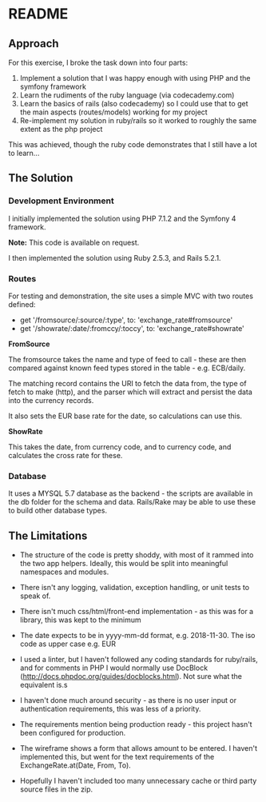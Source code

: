 # README

## Approach

For this exercise, I broke the task down into four parts:

 1. Implement a solution that I was happy enough with using PHP and the symfony framework
 2. Learn the rudiments of the ruby language (via codecademy.com)
 3. Learn the basics of rails (also codecademy) so I could use that to get the main aspects (routes/models) working for my project
 4. Re-implement my solution in ruby/rails so it worked to roughly the same extent as the php project

This was achieved, though the ruby code demonstrates that I still have a lot to learn...

## The Solution

### Development Environment

I initially implemented the solution using PHP 7.1.2 and the Symfony 4 framework.

__Note:__ This code is available on request.

I then implemented the solution using Ruby 2.5.3, and Rails 5.2.1.

### Routes

For testing and demonstration, the site uses a simple MVC with two routes defined:
 - get '/fromsource/:source/:type', to: 'exchange_rate#fromsource'
 - get '/showrate/:date/:fromccy/:toccy', to: 'exchange_rate#showrate'

__FromSource__

The fromsource takes the name and type of feed to call - these are then compared against known feed types stored in the table - e.g. ECB/daily.

The matching record contains the URI to fetch the data from, the type of fetch to make (http), and the parser which will extract and persist the data into the currency records.

It also sets the EUR base rate for the date, so calculations can use this.

__ShowRate__

This takes the date, from currency code, and to currency code, and calculates the cross rate for these.

### Database

It uses a MYSQL 5.7 database as the backend - the scripts are available in the db folder for the schema and data. Rails/Rake may be able to use these to build other database types.

## The Limitations

 * The structure of the code is pretty shoddy, with most of it rammed into the two app helpers.
Ideally, this would be split into meaningful namespaces and modules.

 * There isn't any logging, validation, exception handling, or unit tests to speak of.

 * There isn't much css/html/front-end implementation - as this was for a library, this was kept to the minimum

 * The date expects to be in yyyy-mm-dd format, e.g. 2018-11-30. The iso code as upper case e.g. EUR

 * I used a linter, but I haven't followed any coding standards for ruby/rails, and for comments in PHP I would normally
use DocBlock (http://docs.phpdoc.org/guides/docblocks.html). Not sure what the equivalent is.s

 * I haven't done much around security - as there is no user input or authentication requirements, this was less of a priority.

 * The requirements mention being production ready - this project hasn't been configured for production.

 * The wireframe shows a form that allows amount to be entered. I haven't implemented this, but went for the text requirements of the ExchangeRate.at(Date, From, To).

 * Hopefully I haven't included too many unnecessary cache or third party source files in the zip.
